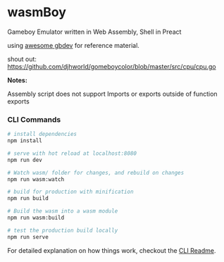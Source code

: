 # wasmBoy
Gameboy Emulator written in Web Assembly, Shell in Preact

using [awesome gbdev](https://github.com/avivace/awesome-gbdev) for reference material.

shout out: https://github.com/djhworld/gomeboycolor/blob/master/src/cpu/cpu.go

**Notes:**

Assembly script does not support Imports or exports outside of function exports

### CLI Commands

``` bash
# install dependencies
npm install

# serve with hot reload at localhost:8080
npm run dev

# Watch wasm/ folder for changes, and rebuild on changes
npm run wasm:watch

# build for production with minification
npm run build

# Build the wasm into a wasm module
npm run wasm:build

# test the production build locally
npm run serve
```

For detailed explanation on how things work, checkout the [CLI Readme](https://github.com/developit/preact-cli/blob/master/README.md).
